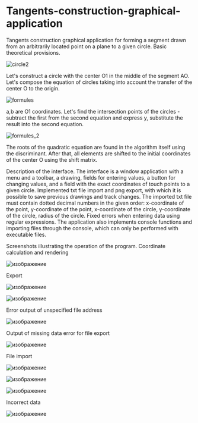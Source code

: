 # Tangents-construction-graphical-application
Tangents construction graphical application for forming a segment drawn from an arbitrarily located point on a plane to a given circle.
Basic theoretical provisions.

![circle2](https://user-images.githubusercontent.com/103432419/212697201-a13aa44b-0818-4d94-9de6-197cee136803.png)

Let's construct a circle with the center O1 in the middle of the segment AO. Let's compose the equation of circles taking into account the transfer of the center O to the origin.

![formules](https://user-images.githubusercontent.com/103432419/212696639-8291403a-2b47-4285-8722-11a6ea917979.jpg)

a,b are O1 coordinates.
Let's find the intersection points of the circles - subtract the first from the second equation and express y, substitute the result into the second equation.

![formules_2](https://user-images.githubusercontent.com/103432419/212697584-b13de1a5-8ec1-4865-8957-f25473081053.jpg)

The roots of the quadratic equation are found in the algorithm itself using the discriminant. After that, all elements are shifted to the initial coordinates of the center O using the shift matrix.

Description of the interface.
The interface is a window application with a menu and a toolbar, a drawing, fields for entering values, a button for changing values, and a field with the exact coordinates of touch points to a given circle. Implemented txt file import and png export, with which it is possible to save previous drawings and track changes. The imported txt file must contain dotted decimal numbers in the given order: x-coordinate of the point, y-coordinate of the point, x-coordinate of the circle, y-coordinate of the circle, radius of the circle.
Fixed errors when entering data using regular expressions.
The application also implements console functions and importing files through the console, which can only be performed with executable files.

Screenshots illustrating the operation of the program.
Coordinate calculation and rendering

![изображение](https://user-images.githubusercontent.com/103432419/212706710-cee8405e-521d-4c4c-9e5d-ab327185975d.png)

Export

![изображение](https://user-images.githubusercontent.com/103432419/212706824-4f079181-6c44-404e-8e3f-20a2329b315b.png)

![изображение](https://user-images.githubusercontent.com/103432419/212707716-144d4d83-469c-4030-93c1-4df2e9343904.png)

Error output of unspecified file address

![изображение](https://user-images.githubusercontent.com/103432419/212707843-046fa6b7-f5d8-4fe0-9039-eaece22a3baf.png)

Output of missing data error for file export

![изображение](https://user-images.githubusercontent.com/103432419/212708061-26963537-ccc5-4745-a91c-5142779541f9.png)

File import

![изображение](https://user-images.githubusercontent.com/103432419/212708129-1ed4479e-6a83-4841-824c-2b6a16630707.png)

![изображение](https://user-images.githubusercontent.com/103432419/212708736-9531bf40-b3a7-4536-a135-688d9dead3a8.png)

![изображение](https://user-images.githubusercontent.com/103432419/212708819-0a461acd-f336-432c-ab6f-75ac5bfb7489.png)

Incorrect data

![изображение](https://user-images.githubusercontent.com/103432419/212706033-130dd795-164f-4a45-bfce-4430ec753169.png)








